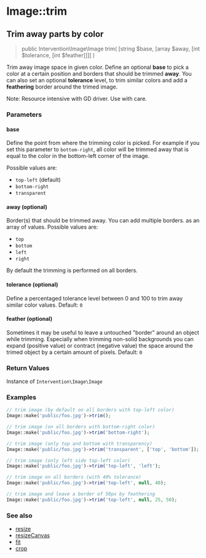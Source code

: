 # Image::trim
## Trim away parts by color 

> public Intervention\Image\Image trim( [string $base, [array $away, [int $tolerance, [int $feather]]]] )

Trim away image space in given color. Define an optional **base** to pick a color at a certain position and borders that should be trimmed **away**. You can also set an optional **tolerance** level, to trim similar colors and add a **feathering** border around the trimed image.

<div class="note">Note: Resource intensive with GD driver. Use with care.</div>

### Parameters

#### base
Define the point from where the trimming color is picked. For example if you set this parameter to `bottom-right`, all color will be trimmed away that is equal to the color in the bottom-left corner of the image.

Possible values are:

- `top-left` (default)
- `bottom-right`
- `transparent`

#### away (optional)
Border(s) that should be trimmed away. You can add multiple borders. as an array of values. Possible values are:

- `top`
- `bottom`
- `left`
- `right`

By default the trimming is performed on all borders.

#### tolerance (optional)
Define a percentaged tolerance level between 0 and 100 to trim away similar color values. Default: `0`

#### feather (optional)
Sometimes it may be useful to leave a untouched "border" around an object while trimming. Especially when trimming non-solid backgrounds you can expand (positive value) or contract (negative value) the space around the trimed object by a certain amount of pixels. Default: `0`


### Return Values
Instance of `Intervention\Image\Image`

### Examples

```php
// trim image (by default on all borders with top-left color)
Image::make('public/foo.jpg')->trim();

// trim image (on all borders with bottom-right color)
Image::make('public/foo.jpg')->trim('bottom-right');

// trim image (only top and bottom with transparency)
Image::make('public/foo.jpg')->trim('transparent', ['top', 'bottom']);

// trim image (only left side top-left color)
Image::make('public/foo.jpg')->trim('top-left', 'left');

// trim image on all borders (with 40% tolerance)
Image::make('public/foo.jpg')->trim('top-left', null, 40);

// trim image and leave a border of 50px by feathering
Image::make('public/foo.jpg')->trim('top-left', null, 25, 50);
```

### See also

- [resize](/v2/api/resize)
- [resizeCanvas](/v2/api/resize-canvas)
- [fit](/v2/api/fit)
- [crop](/v2/api/crop)
